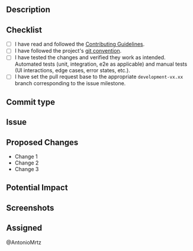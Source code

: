 ## Description

<!-- Describe the proposed changes in this pull request concisely and clearly. -->

## Checklist

- [ ] I have read and followed the [Contributing Guidelines](docs/CONTRIBUTING.md).
- [ ] I have followed the project's [git convention](docs/developer/Git-Convention.md).
- [ ] I have tested the changes and verified they work as intended. Automated tests (unit, integration, e2e as applicable) and manual tests (UI interactions, edge cases, error states, etc.).
- [ ] I have set the pull request base to the appropriate `development-vx.xx` branch corresponding to the issue milestone.

## Commit type

<!-- Select only one commit type that describes the main changes done in this Pull Request

- `feat`: indicates the addition of a new feature or functionality to the project.
- `fix`: used when fixing a bug or error in the code.
- `docs`: changes to the documentation.
- `style`: formatting, missing semi colons, etc; no production code change.
- `refactor`: refactoring production code, eg. renaming a variable.
- `test`: adding missing tests, refactoring tests; no production code change.
- `chore`: updating grunt tasks etc; no production code change.
- `ci`: updating scripts for continuous integration.
- `build`: update building scripts or Docker Images.
- `perf`: update code for performance improvement.
- `revert`: revert changes.
- `release`: only for release versions.
-->

## Issue

<!-- Add issue number: #issue-number -->


## Proposed Changes

<!-- List the specific changes made in this pull request. -->

- Change 1
- Change 2
- Change 3

## Potential Impact

<!-- Describe the impact these changes may have on the project. Include any risks or side effects to consider. -->

## Screenshots

<!-- If applicable, provide screenshots that help visualize the changes made. -->


## Assigned

<!-- Mention the team members assigned to review and merge this pull request. -->

@AntonioMrtz <!-- Default -->
